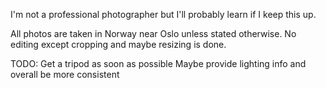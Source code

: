 I'm not a professional photographer but I'll probably learn if I keep this up.

All photos are taken in Norway near Oslo unless stated otherwise. No editing except cropping and maybe resizing is done.

TODO:
    Get a tripod as soon as possible
    Maybe provide lighting info and overall be more consistent
    